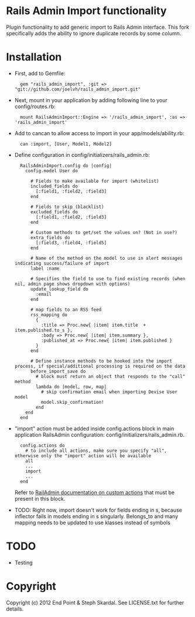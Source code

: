 Rails Admin Import functionality
========

Plugin functionality to add generic import to Rails Admin interface. This fork specifically adds the ability to ignore duplicate records by some column. 

Installation
========

* First, add to Gemfile:
    
        gem "rails_admin_import", :git => "git://github.com/joelvh/rails_admin_import.git"

* Next, mount in your application by adding following line to your config/routes.rb:

        mount RailsAdminImport::Engine => '/rails_admin_import', :as => 'rails_admin_import'

* Add to cancan to allow access to import in your app/models/ability.rb:

        can :import, [User, Model1, Model2]

* Define configuration in config/initializers/rails_admin.rb:

        RailsAdminImport.config do |config| 
          config.model User do
          
            # Fields to make available for import (whitelist)
            included_fields do
              [:field1, :field2, :field3]
            end
            
            # Fields to skip (blacklist)
            excluded_fields do
              [:field1, :field2, :field3]
            end
            
            # Custom methods to get/set the values on? (Not in use?)
            extra_fields do
              [:field3, :field4, :field5]
            end
            
            # Name of the method on the model to use in alert messages indicating success/failure of import
            label :name
            
            # Specifies the field to use to find existing records (when nil, admin page shows dropdown with options)
            update_lookup_field do
              :email
            end
            
            # map fields to an RSS feed
            rss_mapping do
              {
                :title => Proc.new{ |item| item.title  + item.published.to_s },
                :body => Proc.new{ |item| item.summary },
                :published_at => Proc.new{ |item| item.published }
              }
            end
            
            # Define instance methods to be hooked into the import process, if special/additional processing is required on the data
            before_import_save do
              # block must return an object that responds to the "call" method
              lambda do |model, row, map|
                # skip confirmation email when importing Devise User model
                model.skip_confirmation!
              end
          end
        end

* "import" action must be added inside config.actions block in main application RailsAdmin configuration: config/initializers/rails_admin.rb.

        config.actions do
          # to include all actions, make sure you specify "all", otherwise only the "import" action will be available
          all
          ...
          import
          ...
        end

  Refer to [RailAdmin documentation on custom actions](https://github.com/sferik/rails_admin/wiki/Actions) that must be present in this block.


* TODO: Right now, import doesn't work for fields ending in s, because inflector fails in models ending in s singularly. Belongs_to and many
  mapping needs to be updated to use klasses instead of symbols

TODO
========

* Testing

Copyright
========

Copyright (c) 2012 End Point & Steph Skardal. See LICENSE.txt for further details.
